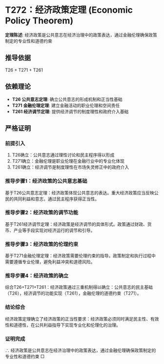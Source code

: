 # T272：经济政策定理 (Economic Policy Theorem)

**定理陈述**: 经济政策是公共意志在经济治理中的政策表达，通过金融伦理确保政策制定的专业性和道德约束

## 推导依据
T26 + T271 + T261

## 依赖理论
- **T26 公共意志定理**: 确立公共意志的形成机制和正当性基础
- **T271 金融伦理定理**: 建立金融活动的职业伦理和空间责任
- **T261 经济调节定理**: 提供经济调节的制度理性和政府介入基础

## 严格证明

### 前提引入
1. T26确立：公共意志通过理性讨论和民主程序得以形成
2. T271确立：金融伦理是职业伦理在金融行业中的专业化体现
3. T261确立：经济调节是制度理性在市场失灵修正中的政府介入

### 推导步骤1：经济政策的公共意志基础
基于T26公共意志定理：经济政策体现公共意志的表达。重大经济政策应当反映公民的共同利益和意志，通过民主程序获得正当性。

### 推导步骤2：经济政策的调节功能
基于T261经济调节定理：经济政策是经济调节的具体形式。政策通过财政、货币、产业等手段实现对经济运行的调节和引导。

### 推导步骤3：经济政策的伦理约束
基于T271金融伦理定理：经济政策需要伦理约束的指导。政策制定和执行过程中需要遵循专业伦理，避免利益冲突和道德风险。

### 推导步骤4：经济政策的确立
综合T26+T271+T261：经济政策通过三重机制得以确立：公共意志的民主基础（T26），经济调节的功能实现（T261），金融伦理的道德约束（T271）。

### 结论综合
经济政策定理确立了经济政策的正当性要求：经济政策必须同时满足民主性、有效性和道德性，在公共利益指导下实现专业化和伦理化的治理。

### 证明完成
∴ 经济政策是公共意志在经济治理中的政策表达，通过金融伦理确保政策制定的专业性和道德约束 □